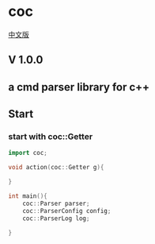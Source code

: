# coc
[中文版](./README_cn.md)
## **V 1.0.0**
## a cmd parser library for c++
## Start
### start with coc::Getter
```c++
import coc;

void action(coc::Getter g){

}

int main(){
    coc::Parser parser;
    coc::ParserConfig config;
    coc::ParserLog log;
    
}
```